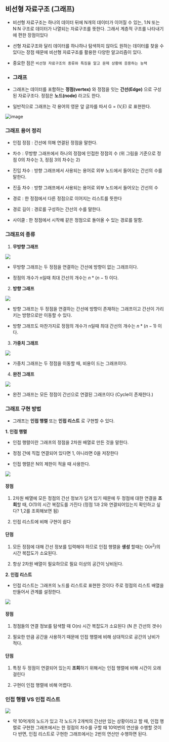 ## 비선형 자료구조 (그래프)

* 비선형 자료구조는 하나의 데이터 뒤에 N개의 데이터가 이어질 수 있는, 1:N 또는 N:N 구조로 데이터가 나열되는 자료구조를 뜻한다. 그래서 계층적 구조를 나타내기에 편한 장점이있다
* 선형 자료구조와 달리 데이터를 하나하나 탐색하지 않아도 원하는 데이터를 찾을 수 있다는 장점 때문에 비선형 자료구조를 활용한 다양한 알고리즘이 있다.
* 중요한 점은 `비선형 자료구조의 종류와 특징을 알고 문제 상황에 응용하는 능력`

* ### 그래프

* 그래프는 데이터를 포함하는 **정점(vertex)** 와 정점을 잇는 **간선(Edge)** 으로 구성된 자료구조다. 정점은 **노드(node)** 라고도 한다.

* 일반적으로 그래프는 각 용어의 영문 앞 글자를 따서 G = (V,E) 로 표현한다.

![image](https://github.com/gawgjiug/Eureka_CS_Study/assets/99489686/d29df7ff-a590-43d3-8b70-a8c9c4fadb28)


### 그래프 용어 정리

* 인접 정점 : 간선에 의해 연결된 정점을 말한다.
  
* 차수 : 무방향 그래프에서 하나의 정점에 인접한 정점의 수 (위 그림을 기준으로 정점 0의 차수는 3, 정점 3의 차수는 2)

* 진입 차수 : 방향 그래프에서 사용되는 용어로 외부 노드에서 들어오는 간선의 수를 말한다.

* 진출 차수 : 방향 그래프에서 사용되는 용어로 외부 노드에서 들어오는 간선의 수

* 경로 : 한 정점에서 다른 정점으로 이어지는 리스트를 뜻한다

* 경로 길이 : 경로를 구성하는 간선의 수를 말한다.

* 사이클 : 한 정점에서 시작해 같은 정점으로 돌아올 수 있는 경로를 말함.

### 그래프의 종류 

1. **무방향 그래프**

![](https://velog.velcdn.com/images/gawgjiug/post/c241ca34-19e1-415b-8a87-9370ed87554e/image.png)

* 무방향 그래프는 두 정점을 연결하는 간선에 방향이 없는 그래프이다.

* 정점의 개수가 n일때 최대 간선의 개수는 $n * (n-1)$ 이다.

2. **방향 그래프**

![](https://velog.velcdn.com/images/gawgjiug/post/59a4b2e8-5194-4176-ad98-82cb0cbfb0dd/image.png)


* 방향 그래프는 두 정점을 연결하는 간선에 방향이 존재하는 그래프이고 간선이 가리키는 방향으로만 이동할 수 있다.

* 방향 그래프도 마찬가지로 정점의 개수가 n일때 최대 간선의 개수는 $n * (n-1)$ 이다.

3. **가중치 그래프** 

![](https://velog.velcdn.com/images/gawgjiug/post/ff0f67f8-9d65-4a83-8b26-4cc7b91c7db1/image.png)

* 가중치 그래프는 두 정점을 이동할 때, 비용이 드는 그래프이다.

4. **완전 그래프**

![](https://velog.velcdn.com/images/gawgjiug/post/2fd0b708-9cf2-4fe6-b7c0-619df3e2ca8b/image.png)


* 완전 그래프는 모든 정점이 간선으로 연결된 그래프이다 (Cycle이 존재한다.)

### 그래프 구현 방법

* 그래프는 **인접 행렬** 또는 **인접 리스트** 로 구현할 수 있다.

**1. 인접 행렬**

* 인접 행렬이란 그래프의 정점을 2차원 배열로 만든 것을 말한다.

* 정점 간에 직접 연결되어 있다면 1, 아니라면 0을 저장한다

* 인접 행렬은 N의 제한이 적을 때 사용한다.

![](https://velog.velcdn.com/images/gawgjiug/post/bad58b36-e2c8-4dd9-aa39-9760721d705b/image.png)

#### 장점

1. 2차원 배열에 모든 정점의 간선 정보가 담겨 있기 때문에 두 정점에 대한 연결을 **조회**할 때, O(1)의 시간 복잡도를 가진다 (정점 1과 2와 연결되어있는지 확인하고 싶다? 1,2를 조회해보면 됨)

2. 인접 리스트에 비해 구현이 쉽다

#### 단점

1. 모든 정점에 대해 간선 정보를 입력해야 하므로 인접 행렬을 **생성** 할때는 O($n^2$)의 시간 복잡도가 소요된다.

2. 항상 2차원 배열이 필요하므로 필요 이상의 공간이 낭비된다.


**2. 인접 리스트**

* 인접 리스트는 그래프의 노드를 리스트로 표현한 것이다 주로 정점의 리스트 배열을 만들어서 관계를 설정한다.

![](https://velog.velcdn.com/images/gawgjiug/post/032080d2-1618-4252-b4ac-11e26636fd19/image.png)

#### 장점

1. 정점들의 연결 정보를 탐색할 때 O(n) 시간 복잡도가 소요된다 (N 은 간선의 갯수)

2. 필요한 만큼 공간을 사용하기 때문에 인접 행렬에 비해 상대적으로 공간의 낭비가 적다.

#### 단점 

1. 특정 두 정점이 연결되어 있는지 **조회**하기 위해서는 인접 행렬에 비해 시간이 오래걸린다 

2. 구현이 인접 행렬에 비해 어렵다.


### 인접 행렬 VS 인접 리스트

![](https://velog.velcdn.com/images/gawgjiug/post/67c1cfee-5a88-433b-b0af-9bf922c25780/image.png)


* 약 10억개의 노드가 있고 각 노드가 2개씩의 간선만 있는 상황이라고 할 때, 인접 행렬로 구현한 그래프에서는 한 정점의 차수를 구할 때 10억번의 연산을 수행할 것이다 반면, 인접 리스트로 구현한 그래프에서는 2번의 연산만 수행하면 된다.
